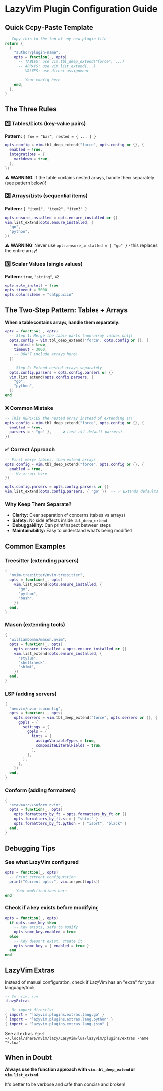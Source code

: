 # LazyVim Plugin Configuration Guide

## Quick Copy-Paste Template

```lua
-- Copy this to the top of any new plugin file
return {
  {
    "author/plugin-name",
    opts = function(_, opts)
      -- TABLES: use vim.tbl_deep_extend("force", ...)
      -- ARRAYS: use vim.list_extend(...)
      -- VALUES: use direct assignment

      -- Your config here
    end,
  },
}
```

## The Three Rules

### 1️⃣ Tables/Dicts (key-value pairs)
**Pattern:** `{ foo = "bar", nested = { ... } }`

```lua
opts.config = vim.tbl_deep_extend("force", opts.config or {}, {
  enabled = true,
  integrations = {
    markdown = true,
  },
})
```

⚠️ **WARNING:** If the table contains nested arrays, handle them separately (see pattern below)!

### 2️⃣ Arrays/Lists (sequential items)
**Pattern:** `{ "item1", "item2", "item3" }`

```lua
opts.ensure_installed = opts.ensure_installed or {}
vim.list_extend(opts.ensure_installed, {
  "go",
  "python",
})
```

⚠️ **WARNING:** Never use `opts.ensure_installed = { "go" }` - this replaces the entire array!

### 3️⃣ Scalar Values (single values)
**Pattern:** `true`, `"string"`, `42`

```lua
opts.auto_install = true
opts.timeout = 5000
opts.colorscheme = "catppuccin"
```

## The Two-Step Pattern: Tables + Arrays

**When a table contains arrays, handle them separately:**

```lua
opts = function(_, opts)
  -- Step 1: Merge the table parts (non-array values only)
  opts.config = vim.tbl_deep_extend("force", opts.config or {}, {
    enabled = true,
    timeout = 3000,
    -- DON'T include arrays here!
  })

  -- Step 2: Extend nested arrays separately
  opts.config.parsers = opts.config.parsers or {}
  vim.list_extend(opts.config.parsers, {
    "go",
    "python",
  })
end
```

### ❌ Common Mistake
```lua
-- This REPLACES the nested array instead of extending it!
opts.config = vim.tbl_deep_extend("force", opts.config or {}, {
  enabled = true,
  parsers = { "go" },  -- ❌ Lost all default parsers!
})
```

### ✅ Correct Approach
```lua
-- First merge tables, then extend arrays
opts.config = vim.tbl_deep_extend("force", opts.config or {}, {
  enabled = true,
  -- No arrays here
})

opts.config.parsers = opts.config.parsers or {}
vim.list_extend(opts.config.parsers, { "go" })  -- ✅ Extends defaults
```

### Why Keep Them Separate?
- **Clarity:** Clear separation of concerns (tables vs arrays)
- **Safety:** No side effects inside `tbl_deep_extend`
- **Debuggability:** Can print/inspect between steps
- **Maintainability:** Easy to understand what's being modified

## Common Examples

### Treesitter (extending parsers)
```lua
{
  "nvim-treesitter/nvim-treesitter",
  opts = function(_, opts)
    vim.list_extend(opts.ensure_installed, {
      "go",
      "python",
      "bash",
    })
  end,
}
```

### Mason (extending tools)
```lua
{
  "williamboman/mason.nvim",
  opts = function(_, opts)
    opts.ensure_installed = opts.ensure_installed or {}
    vim.list_extend(opts.ensure_installed, {
      "stylua",
      "shellcheck",
      "shfmt",
    })
  end,
}
```

### LSP (adding servers)
```lua
{
  "neovim/nvim-lspconfig",
  opts = function(_, opts)
    opts.servers = vim.tbl_deep_extend("force", opts.servers or {}, {
      gopls = {
        settings = {
          gopls = {
            hints = {
              assignVariableTypes = true,
              compositeLiteralFields = true,
            },
          },
        },
      },
    })
  end,
}
```

### Conform (adding formatters)
```lua
{
  "stevearc/conform.nvim",
  opts = function(_, opts)
    opts.formatters_by_ft = opts.formatters_by_ft or {}
    opts.formatters_by_ft.sh = { "shfmt" }
    opts.formatters_by_ft.python = { "isort", "black" }
  end,
}
```

## Debugging Tips

### See what LazyVim configured
```lua
opts = function(_, opts)
  -- Print current configuration
  print("Current opts:", vim.inspect(opts))

  -- Your modifications here
end
```

### Check if a key exists before modifying
```lua
opts = function(_, opts)
  if opts.some_key then
    -- Key exists, safe to modify
    opts.some_key.enabled = true
  else
    -- Key doesn't exist, create it
    opts.some_key = { enabled = true }
  end
end
```

## LazyVim Extras

Instead of manual configuration, check if LazyVim has an "extra" for your language/tool:

```lua
-- In nvim, run:
:LazyExtras

-- Or import directly:
{ import = "lazyvim.plugins.extras.lang.go" }
{ import = "lazyvim.plugins.extras.lang.python" }
{ import = "lazyvim.plugins.extras.lang.json" }
```

See all extras: `find ~/.local/share/nvim/lazy/LazyVim/lua/lazyvim/plugins/extras -name "*.lua"`

## When in Doubt

**Always use the function approach with `vim.tbl_deep_extend` or `vim.list_extend`.**

It's better to be verbose and safe than concise and broken!
